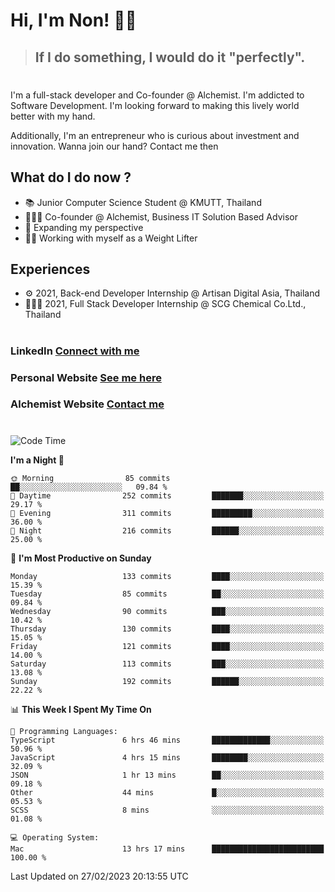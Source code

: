 # Hi, I'm Non! 🖐🏻

> ## If I do something, I would do it "perfectly".

#

I'm a full-stack developer and Co-founder @ Alchemist. I'm addicted to Software Development. I'm looking forward to making this lively world better with my hand.

Additionally, I'm an entrepreneur who is curious about investment and innovation. Wanna join our hand? Contact me then

## What do I do now ?

- 📚 Junior Computer Science Student @ KMUTT, Thailand
- 🧑🏻‍💻 Co-founder @ Alchemist, Business IT Solution Based Advisor
- 🌈 Expanding my perspective
- 🏋🏻 Working with myself as a Weight Lifter

## Experiences

- ⚙️ 2021, Back-end Developer Internship @ Artisan Digital Asia, Thailand
- 🧑🏻‍💻 2021, Full Stack Developer Internship @ SCG Chemical Co.Ltd., Thailand

#

### LinkedIn [Connect with me](https://www.linkedin.com/in/non-nontra/)

### Personal Website [See me here](https://nonnontra.com/)

### Alchemist Website [Contact me](https://alchemist-softwarehouse.co/)

#

<!--START_SECTION:waka-->
![Code Time](http://img.shields.io/badge/Code%20Time-2%2C473%20hrs%2018%20mins-blue)

**I'm a Night 🦉** 

```text
🌞 Morning                85 commits          ██░░░░░░░░░░░░░░░░░░░░░░░   09.84 % 
🌆 Daytime                252 commits         ███████░░░░░░░░░░░░░░░░░░   29.17 % 
🌃 Evening                311 commits         █████████░░░░░░░░░░░░░░░░   36.00 % 
🌙 Night                  216 commits         ██████░░░░░░░░░░░░░░░░░░░   25.00 % 
```
📅 **I'm Most Productive on Sunday** 

```text
Monday                   133 commits         ████░░░░░░░░░░░░░░░░░░░░░   15.39 % 
Tuesday                  85 commits          ██░░░░░░░░░░░░░░░░░░░░░░░   09.84 % 
Wednesday                90 commits          ███░░░░░░░░░░░░░░░░░░░░░░   10.42 % 
Thursday                 130 commits         ████░░░░░░░░░░░░░░░░░░░░░   15.05 % 
Friday                   121 commits         ████░░░░░░░░░░░░░░░░░░░░░   14.00 % 
Saturday                 113 commits         ███░░░░░░░░░░░░░░░░░░░░░░   13.08 % 
Sunday                   192 commits         ██████░░░░░░░░░░░░░░░░░░░   22.22 % 
```


📊 **This Week I Spent My Time On** 

```text
💬 Programming Languages: 
TypeScript               6 hrs 46 mins       █████████████░░░░░░░░░░░░   50.96 % 
JavaScript               4 hrs 15 mins       ████████░░░░░░░░░░░░░░░░░   32.09 % 
JSON                     1 hr 13 mins        ██░░░░░░░░░░░░░░░░░░░░░░░   09.18 % 
Other                    44 mins             █░░░░░░░░░░░░░░░░░░░░░░░░   05.53 % 
SCSS                     8 mins              ░░░░░░░░░░░░░░░░░░░░░░░░░   01.08 % 

💻 Operating System: 
Mac                      13 hrs 17 mins      █████████████████████████   100.00 % 
```


 Last Updated on 27/02/2023 20:13:55 UTC
<!--END_SECTION:waka-->
